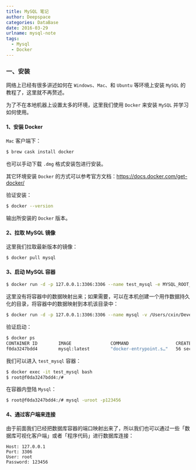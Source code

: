 ```yaml
---
title: MySQL 笔记
author: Deepspace
categories: DataBase
date: 2016-03-29
urlname: mysql-note
tags:
  - Mysql
  - Docker
---
```




### 一、安装

网络上已经有很多讲述如何在 `Windows`、`Mac`、和 `Ubuntu` 等环境上安装 `MySQL` 的教程了，这里就不再赘述。

为了不在本地机器上设置太多的环境，这里我们使用 `Docker` 来安装 `MySQL` 并学习如何使用。

#### 1、安装 Docker

`Mac` 客户端下：

```bash
$ brew cask install docker
```

也可以手动下载 `.dmg` 格式安装包进行安装。

其它环境安装 `Docker` 的方式可以参考官方文档：https://docs.docker.com/get-docker/

验证安装：

```bash
$ docker --version
```

输出所安装的 `Docker` 版本。



#### 2、拉取 MySQL 镜像

这里我们拉取最新版本的镜像：

```bash
$ docker pull mysql
```



#### 3、启动 MySQL 容器

```bash
$ docker run -d -p 127.0.0.1:3306:3306 --name test_mysql -e MYSQL_ROOT_PASSWORD=123456 mysql:latest
```

这里没有将容器中的数据映射出来；如果需要，可以在本机创建一个用作数据持久化的目录，将容器中的数据映射到本机该目录中：

```bash
$ docker run -d -p 127.0.0.1:3306:3306 --name mysql -v /Users/cxin/Development/persistent-local-data-for-mysql:/var/lib/mysql -e MYSQL_ROOT_PASSWORD="123456" mysql:latest
```

验证启动：

```bash
$ docker ps
CONTAINER ID        IMAGE               COMMAND                  CREATED             STATUS              PORTS                                 NAMES
f0da3247bdd4        mysql:latest        "docker-entrypoint.s…"   56 seconds ago      Up 54 seconds       127.0.0.1:3306->3306/tcp, 33060/tcp   test_mysql
```

我们可以进入 `test_mysql` 容器：

```bash
$ docker exec -it test_mysql bash
$ root@f0da3247bdd4:/#
```

在容器内登陆 `Mysql`：

```bash
$ root@f0da3247bdd4:/# mysql -uroot -p123456
```



#### 4、通过客户端来连接

由于前面我们已经把数据库容器的端口映射出来了，所以我们也可以通过一些「数据库可视化客户端」或者「程序代码」进行数据库连接：

```
Host: 127.0.0.1
Port: 3306
User: root
Password: 123456
```



